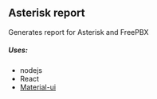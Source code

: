 Asterisk report
---------------
Generates report for Asterisk and FreePBX

##### Uses:
- nodejs
- React
- [Material-ui]('http://www.material-ui.com')

